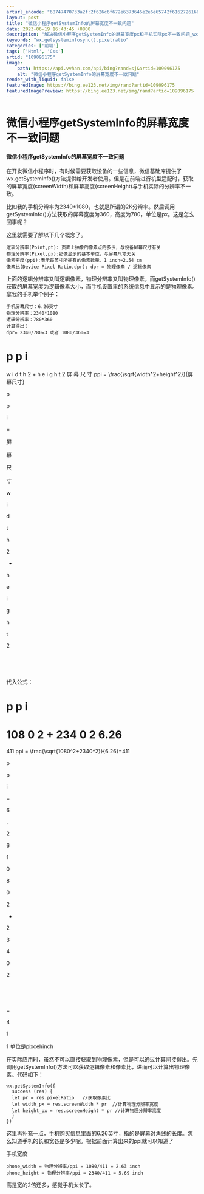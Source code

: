 ```yaml
---
arturl_encode: "68747470733a2f:2f626c6f672e6373646e2e6e65742f6162726168616d37362f:61727469636c652f64657461696c732f313039303936313735"
layout: post
title: "微信小程序getSystemInfo的屏幕宽度不一致问题"
date: 2023-06-19 16:43:45 +0800
description: "解决微信小程序getSystemInfo的屏幕宽度px和手机实际px不一致问题_wx.getsyst"
keywords: "wx.getsysteminfosync().pixelratio"
categories: ['前端']
tags: ['Html', 'Css']
artid: "109096175"
image:
    path: https://api.vvhan.com/api/bing?rand=sj&artid=109096175
    alt: "微信小程序getSystemInfo的屏幕宽度不一致问题"
render_with_liquid: false
featuredImage: https://bing.ee123.net/img/rand?artid=109096175
featuredImagePreview: https://bing.ee123.net/img/rand?artid=109096175
---
```


# 微信小程序getSystemInfo的屏幕宽度不一致问题

#### 微信小程序getSystemInfo的屏幕宽度不一致问题

在开发微信小程序时，有时候需要获取设备的一些信息，微信基础库提供了wx.getSystemInfo()方法提供给开发者使用。但是在前端进行机型适配时，获取的屏幕宽度(screenWidth)和屏幕高度(screenHeight)与手机实际的分辨率不一致。
  
比如我的手机分辨率为2340\*1080，也就是所谓的2K分辨率。然后调用getSystemInfo()方法获取的屏幕宽度为360，高度为780，单位是px。这是怎么回事呢？
  
这里就需要了解以下几个概念了。

```
逻辑分辨率(Point,pt): 页面上抽象的像素点的多少，与设备屏幕尺寸有关
物理分辨率(Pixel,px):影像显示的基本单位，与屏幕尺寸无关
像素密度(ppi):表示每英寸所拥有的像素数量。1 inch=2.54 cm
像素比(Device Pixel Ratio,dpr): dpr = 物理像素 / 逻辑像素

```

上面的逻辑分辨率又叫逻辑像素，物理分辨率又叫物理像素。而getSystemInfo()获取的屏幕宽度为逻辑像素大小，而手机设置里的系统信息中显示的是物理像素。拿我的手机举个例子：

```
手机屏幕尺寸：6.26英寸
物理分辨率：2340*1080
逻辑分辨率：780*360
计算得出：
dpr= 2340/780=3 或者 1080/360=3

```

p
p
i
=
w
i
d
t
h
2
+
h
e
i
g
h
t
2
屏
幕
尺
寸
ppi = \frac{\sqrt{width^2+height^2}}{屏幕尺寸}





p

p

i



=

















屏

幕

尺

寸




















w

i

d

t


h









2

+

h

e

i

g

h


t









2


​


​

  
代入公式：
  



p
p
i
=
108
0
2
+
234
0
2
6.26
=
411
ppi = \frac{\sqrt{1080^2+2340^2}}{6.26}=411





p

p

i



=

















6

.

2

6




















1

0

8


0









2

+

2

3

4


0









2


​


​




=





4

1

1
单位是pixcel/inch
  
在实际应用时，虽然不可以直接获取到物理像素，但是可以通过计算间接得出。先调用getSystemInfo()方法可以获取逻辑像素和像素比，进而可以计算出物理像素。代码如下：

```
wx.getSystemInfo({
  success (res) {
  let pr = res.pixelRatio   //获取像素比
  let width_px = res.screenWidth * pr  //计算物理分辨率宽度
  let height_px = res.screenHeight * pr //计算物理分辨率高度
  }
})

```

这里再补充一点，手机购买信息里面的6.26英寸，指的是屏幕对角线的长度。怎么知道手机的长和宽各是多少呢。根据前面计算出来的ppi就可以知道了
  
手机宽度

```
phone_width = 物理分辨率/ppi = 1080/411 = 2.63 inch
phone_height = 物理分辨率/ppi = 2340/411 = 5.69 inch

```

高是宽的2倍还多，感觉手机太长了。